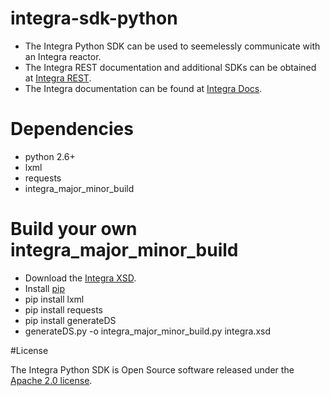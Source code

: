 # integra-sdk-python

- The Integra Python SDK can be used to seemelessly communicate with an Integra reactor.
- The Integra REST documentation and additional SDKs can be obtained at [Integra REST](http://docs.emitrom.com/docs/integra/1.0.0/downloads.html).
- The Integra documentation can be found at [Integra Docs](http://wiki.emitrom.com/wiki/index.php/Integra).

# Dependencies

- python 2.6+
- lxml
- requests
- integra_major_minor_build

# Build your own integra_major_minor_build

- Download the [Integra XSD](http://docs.emitrom.com/docs/integra/1.0.0/ns0.xsd).
- Install [pip](https://pip.pypa.io/en/latest/)
- pip install lxml
- pip install requests
- pip install generateDS
- generateDS.py -o integra_major_minor_build.py integra.xsd 

#License

The Integra Python SDK is Open Source software released under the [Apache 2.0 license](http://www.apache.org/licenses/LICENSE-2.0.html).
